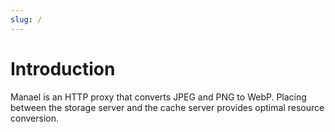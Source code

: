 ```yaml
---
slug: /
---
```


# Introduction

Manael is an HTTP proxy that converts JPEG and PNG to WebP. Placing between the storage server and the cache server provides optimal resource conversion.
